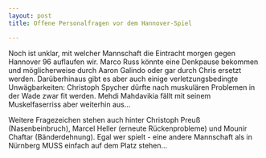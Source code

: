 ```yaml
---
layout: post
title: Offene Personalfragen vor dem Hannover-Spiel

---
```


Noch ist unklar, mit welcher Mannschaft die Eintracht morgen gegen Hannover 96 auflaufen wir. Marco Russ könnte eine Denkpause bekommen und möglicherweise durch Aaron Galindo oder gar durch Chris ersetzt werden. Darüberhinaus gibt es aber auch einige verletzungsbedingte Unwägbarkeiten: Christoph Spycher dürfte nach muskulären Problemen in der Wade zwar fit werden. Mehdi Mahdavikia fällt mit seinem Muskelfaserriss aber weiterhin aus...

Weitere Fragezeichen stehen auch hinter Christoph Preuß (Nasenbeinbruch), Marcel Heller (erneute Rückenprobleme) und Mounir Chaftar (Bänderdehnung). Egal wer spielt - eine andere Mannschaft als in Nürnberg MUSS einfach auf dem Platz stehen...
